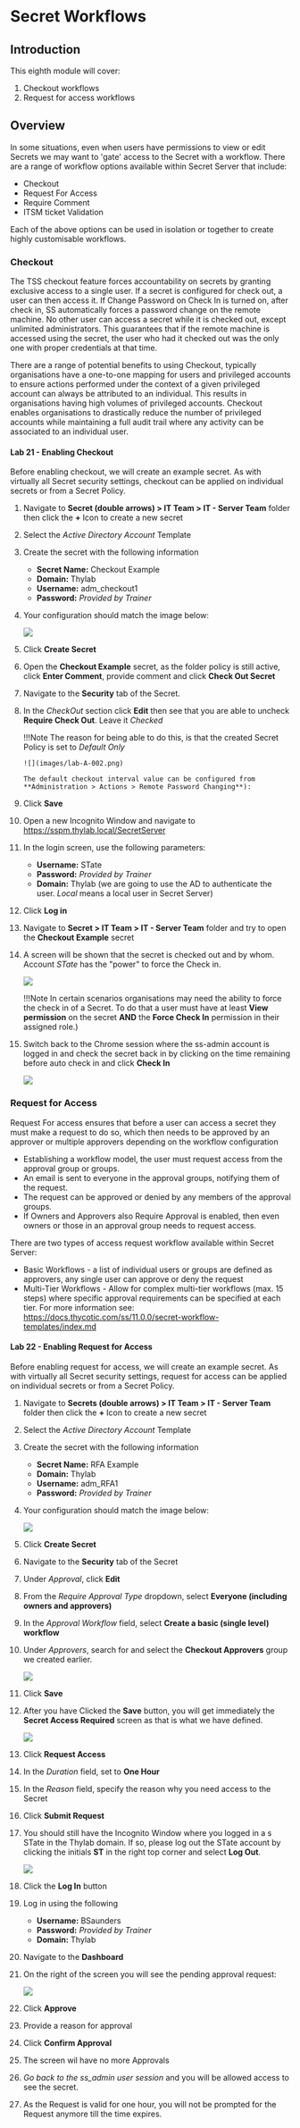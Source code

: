 # Secret Workflows

## Introduction

This eighth module will cover:

1. Checkout workflows
2. Request for access workflows

## Overview

In some situations, even when users have permissions to view or edit Secrets we may want to 'gate' access to the Secret with a workflow. There are a range of workflow options available within Secret Server that include:

- Checkout
- Request For Access
- Require Comment
- ITSM ticket Validation

Each of the above options can be used in isolation or together to create highly customisable workflows.

### Checkout

The TSS checkout feature forces accountability on secrets by granting exclusive access to a single user. If a secret is configured for check out, a user can then access it. If Change Password on Check In is turned on, after check in, SS automatically forces a password change on the remote machine. No other user can access a secret while it is checked out, except unlimited administrators. This guarantees that if the remote machine is accessed using the secret, the user who had it checked out was the only one with proper credentials at that time.

There are a range of potential benefits to using Checkout, typically organisations have a one-to-one mapping for users and privileged accounts to ensure actions performed under the context of a given privileged account can always be attributed to an individual. This results in organisations having high volumes of privileged accounts. Checkout enables organisations to drastically reduce the number of privileged accounts while maintaining a full audit trail where any activity can be associated to an individual user.

#### Lab 21 - Enabling Checkout

Before enabling checkout, we will create an example secret. As with virtually all Secret security settings, checkout can be applied on individual secrets or from a Secret Policy.

01. Navigate to **Secret (double arrows) > IT Team > IT - Server Team** folder then click the **+** Icon to create a new secret

02. Select the *Active Directory Account* Template

03. Create the secret with the following information

    - **Secret Name:** Checkout Example
    - **Domain:** Thylab
    - **Username:** adm_checkout1
    - **Password:** *Provided by Trainer*

04. Your configuration should match the image below:

    ![](images/lab-A-001-v2.png)

05. Click **Create Secret**

06. Open the **Checkout Example** secret, as the folder policy is still active, click **Enter Comment**, provide comment and click **Check Out Secret**

07. Navigate to the **Security** tab of the Secret.

08. In the *CheckOut* section click **Edit** then see that you are able to uncheck **Require Check Out**. Leave it *Checked*

    !!!Note
        The reason for being able to do this, is that the created Secret Policy is set to *Default Only*

        ![](images/lab-A-002.png)

        The default checkout interval value can be configured from **Administration > Actions > Remote Password Changing**):

09. Click **Save**

10. Open a new Incognito Window and navigate to https://sspm.thylab.local/SecretServer

11. In the login screen, use the following parameters:

    - **Username:** STate
    - **Password:** *Provided by Trainer*
    - **Domain:** Thylab (we are going to use the AD to authenticate the user. *Local* means a local user in Secret Server)

12. Click **Log in**

13. Navigate to **Secret > IT Team > IT - Server Team** folder and try to open the **Checkout Example** secret

14. A screen will be shown that the secret is checked out and by whom. Account *STate* has the "power" to force the Check in.

    ![](images/lab-A-003.png)

    !!!Note
        In certain scenarios organisations may need the ability to force the check in of a Secret. To do that a user must have at least **View permission** on the secret **AND** the **Force Check In** permission in their assigned role.)

15. Switch back to the Chrome session where the ss-admin account is logged in and check the secret back in by clicking on the time remaining before auto check in and click **Check In**

    ![](images/lab-A-004.png)

### Request for Access

Request For access ensures that before a user can access a secret they must make a request to do so, which then needs to be approved by an approver or multiple approvers depending on the workflow configuration

- Establishing a workflow model, the user must request access from the approval group or groups.
- An email is sent to everyone in the approval groups, notifying them of the request.
- The request can be approved or denied by any members of the approval groups.
- If Owners and Approvers also Require Approval is enabled, then even owners or those in an approval group needs to request access.

There are two types of access request workflow available within Secret Server:

- Basic Workflows - a list of individual users or groups are defined as approvers, any single user can approve or deny the request
- Multi-Tier Workflows - Allow for complex multi-tier workflows (max. 15 steps) where specific approval requirements can be specified at each tier. For more information see: <https://docs.thycotic.com/ss/11.0.0/secret-workflow-templates/index.md>

#### Lab 22 - Enabling Request for Access

Before enabling request for access, we will create an example secret. As with virtually all Secret security settings, request for access can be applied on individual secrets or from a Secret Policy.

01. Navigate to **Secrets (double arrows) > IT Team > IT - Server Team** folder then click the **+** Icon to create a new secret

02. Select the *Active Directory Account* Template

03. Create the secret with the following information

    - **Secret Name:** RFA Example
    - **Domain:** Thylab
    - **Username:** adm_RFA1
    - **Password:** *Provided by Trainer*

04. Your configuration should match the image below:

    ![](images/lab-A-005-v2.png)

05. Click **Create Secret**

06. Navigate to the **Security** tab of the Secret

07. Under *Approval*, click **Edit**

08. From the *Require Approval Type* dropdown, select **Everyone (including owners and approvers)**

09. In the *Approval Workflow* field, select **Create a basic (single level) workflow**

10. Under *Approvers*, search for and select the **Checkout Approvers** group we created earlier.

    ![](images/lab-A-006.png)

11. Click **Save**

12. After you have Clicked the **Save** button, you will get immediately the **Secret Access Required** screen as that is what we have defined.

    ![](images/lab-A-007.png)

13. Click **Request Access**

14. In the *Duration* field, set to **One Hour**

15. In the *Reason* field, specify the reason why you need access to the Secret

16. Click **Submit Request**

17. You should still have the Incognito Window where you logged in a s STate in the Thylab domain. If so, please log out the STate account by clicking the initials **ST** in the right top corner and select **Log Out**.

    ![](images/lab-A-008.png)

18. Click the **Log In** button

19. Log in using the following

    - **Username:** BSaunders
    - **Password:** *Provided by Trainer*
    - **Domain:** Thylab

20. Navigate to the **Dashboard**

21. On the right of the screen you will see the pending approval request:

    ![](images/lab-A-009-v2.png)

22. Click **Approve**

23. Provide a reason for approval

24. Click **Confirm Approval**

25. The screen wil have no more Approvals

26. *Go back to the ss_admin user session* and you will be allowed access to see the secret.

27. As the Request is valid for one hour, you will not be prompted for the Request anymore till the time expires.